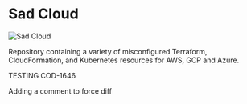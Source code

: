 # Sad Cloud

![Sad Cloud](.images/sad-cloud.png)


Repository containing a variety of misconfigured Terraform, CloudFormation, and Kubernetes resources
for AWS, GCP and Azure.

TESTING COD-1646

Adding a comment to force diff
